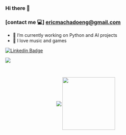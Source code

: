 ### Hi there 👋

### [contact me 💻] ericmachadoeng@gmail.com

- 🔭  I’m currently working on Python and AI projects
- 🚴  I love music and games


[![Linkedin Badge](https://img.shields.io/badge/-linkedin-%230077B5?style=for-the-badge&logo=linkedin&logoColor=white)](https://www.linkedin.com/in/eric-machado-738979156/)

![](https://komarev.com/ghpvc/?username=ericjmachado&color=blue&style=flat)

<br>

<p align="center">
   <img
      align="center"
      src="https://github-readme-stats.vercel.app/api/top-langs/?username=ericjmachado&layout=compact&theme=tokyonight&count_private=true"
    />
  <img   
      align="center"
      height="165" 
       src="https://github-readme-stats.vercel.app/api?username=ericjmachado&show_icons=true&theme=tokyonight&count_private=true"
    />
</p>
